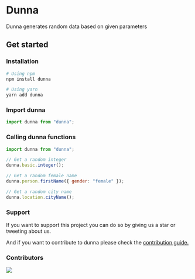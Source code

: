 # Dunna

Dunna generates random data based on given parameters

## Get started

### Installation

```sh
# Using npm
npm install dunna
```

```sh
# Using yarn
yarn add dunna
```

### Import dunna

```js
import dunna from "dunna";
```

### Calling dunna functions

```js
import dunna from "dunna";

// Get a random integer
dunna.basic.integer();

// Get a random female name
dunna.person.firstName({ gender: "female" });

// Get a random city name
dunna.location.cityName();
```

### Support

If you want to support this project you can do so by giving us a star or tweeting about us.

And if you want to contribute to dunna please check the [contribution guide.](https://github.com/alimehasin/dunna/blob/main/CONTRIBUTING.md)

### Contributors

<a href="https://github.com/alimehasin/dunna/graphs/contributors">
  <img src="https://contrib.rocks/image?repo=alimehasin/dunna" />
</a>
